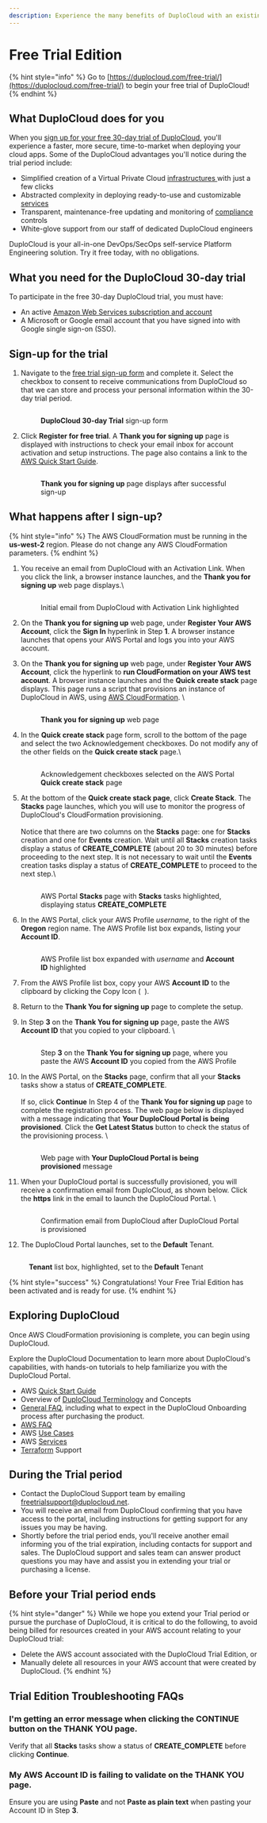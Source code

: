 ```yaml
---
description: Experience the many benefits of DuploCloud with an existing AWS account
---
```


# Free Trial Edition

{% hint style="info" %}
Go to [https://duplocloud.com/free-trial/](https://duplocloud.com/free-trial/) to begin your free trial of DuploCloud!
{% endhint %}

## What DuploCloud does for you

When you [sign up for your free 30-day trial of DuploCloud](https://duplocloud.com/free-trial/), you'll experience a faster, more secure, time-to-market when deploying your cloud apps. Some of the DuploCloud advantages you'll notice during the trial period include:

* Simplified creation of a Virtual Private Cloud [infrastructures ](aws/use-cases/disaster-recovery.md)with just a few clicks
* Abstracted complexity in deploying ready-to-use and customizable [services](aws/aws-services/)
* Transparent, maintenance-free updating and monitoring of [compliance](aws/broader-scenarios/security-and-compliance.md) controls&#x20;
* White-glove support from our staff of dedicated DuploCloud engineers

DuploCloud is your all-in-one DevOps/SecOps self-service Platform Engineering solution. Try it free today, with no obligations.

## What you need for the DuploCloud 30-day trial

To participate in the free 30-day DuploCloud trial, you must have:

* An active [Amazon Web Services subscription and account](https://aws.amazon.com/free/?trk=78b916d7-7c94-4cab-98d9-0ce5e648dd5f\&sc\_channel=ps\&ef\_id=CjwKCAjwpuajBhBpEiwA\_ZtfhU8KT036RgM6RbsbKcPmNuRz49DKHeb0LfMuQ5n--Iuhf064JpgG-hoCQtEQAvD\_BwE:G:s\&s\_kwcid=AL!4422!3!432339156162!e!!g!!aws%20sign%20up!9572385111!102212379327\&all-free-tier.sort-by=item.additionalFields.SortRank\&all-free-tier.sort-order=asc\&awsf.Free%20Tier%20Types=\*all\&awsf.Free%20Tier%20Categories=\*all)
* A Microsoft or Google email account that you have signed into with Google single sign-on (SSO).

## Sign-up for the trial

1.  Navigate to the [free trial sign-up form](https://duplocloud.com/free-trial/) and complete it. Select the checkbox to consent to receive communications from DuploCloud so that we can store and process your personal information within the 30-day trial period.

    <figure><img src=".gitbook/assets/FTX0.png" alt=""><figcaption><p><strong>DuploCloud 30-day Trial</strong> sign-up form</p></figcaption></figure>
2.  Click **Register for free trial**. A **Thank you for signing up** page is displayed with instructions to check your email inbox for account activation and setup instructions. The page also contains a link to the [AWS Quick Start Guide](aws/quick-start/).

    <figure><img src=".gitbook/assets/FTX1.png" alt=""><figcaption><p><strong>Thank you for signing up</strong> page displays after successful sign-up</p></figcaption></figure>



## What happens after I sign-up?

{% hint style="info" %}
The AWS CloudFormation must be running in the **us-west-2** region. Please do not change any AWS CloudFormation parameters.
{% endhint %}

1.  You receive an email from DuploCloud with an Activation Link. When you click the link, a browser instance launches, and the **Thank you for signing up** web page displays.\


    <figure><img src=".gitbook/assets/FTX2.png" alt=""><figcaption><p>Initial email from DuploCloud with Activation Link highlighted<br></p></figcaption></figure>
2. On the **Thank you for signing up** web page, under **Register Your AWS Account**, click the **Sign In** hyperlink in Step **1**. A browser instance launches that opens your AWS Portal and logs you into your AWS account.&#x20;
3.  On the **Thank you for signing up** web page, under **Register Your AWS Account**, click the hyperlink to **run CloudFormation on your AWS test account**. A browser instance launches and the **Quick create stack** page displays. This page runs a script that provisions an instance of DuploCloud in AWS, using [AWS CloudFormation](https://aws.amazon.com/cloudformation/). \


    <figure><img src=".gitbook/assets/FTX3.png" alt=""><figcaption><p><strong>Thank you</strong> <strong>for signing up</strong> web page </p></figcaption></figure>


4.  In the **Quick create stack** page form, scroll to the bottom of the page and select the two Acknowledgement checkboxes. Do not modify any of the other fields on the **Quick create stack** page.\


    <figure><img src=".gitbook/assets/FTX4.png" alt=""><figcaption><p>Acknowledgement checkboxes selected on the AWS Portal <strong>Quick create stack</strong> page</p></figcaption></figure>


5.  At the bottom of the **Quick create stack page**, click **Create Stack**. The **Stacks** page launches, which you will use to monitor the progress of DuploCloud's CloudFormation provisioning.\
    &#x20;\
    Notice that there are two columns on the **Stacks** page: one for **Stacks** creation and one for **Events** creation. Wait until all **Stacks** creation tasks display a status of **CREATE\_COMPLETE** (about 20 to 30 minutes) before proceeding to the next step. It is not necessary to wait until the **Events** creation tasks display a status of **CREATE\_COMPLETE** to proceed to the next step.\


    <figure><img src=".gitbook/assets/FTX5.png" alt=""><figcaption><p>AWS Portal <strong>Stacks</strong> page with <strong>Stacks</strong> tasks highlighted, displaying status <strong>CREATE_COMPLETE</strong></p></figcaption></figure>


6.  In the AWS Portal, click your AWS Profile _username_, to the right of the **Oregon** region name. The AWS Profile list box expands, listing your **Account ID**.

    <figure><img src=".gitbook/assets/FT4 (1).png" alt=""><figcaption><p>AWS Profile list box expanded with <em>username</em> and <strong>Account ID</strong> highlighted</p></figcaption></figure>
7. From the AWS Profile list box, copy your AWS **Account ID** to the clipboard by clicking the Copy Icon ( <img src=".gitbook/assets/copy_icon (1).png" alt="" data-size="line"> ).
8. Return to the **Thank You for signing up** page to complete the setup.
9.  In Step **3** on the **Thank You for signing up** page, paste the AWS **Account ID** that you copied to your clipboard. \


    <figure><img src=".gitbook/assets/FTX6.png" alt=""><figcaption><p>Step <strong>3</strong> on the <strong>Thank You for signing up</strong> page, where you paste the AWS <strong>Account ID</strong> you copied from the AWS Profile</p></figcaption></figure>


10. In the AWS Portal, on the **Stacks** page, confirm that all your **Stacks** tasks show a status of **CREATE\_COMPLETE**. \
    \
    If so, click **Continue** In Step 4 of the **Thank You for signing up** page to complete the registration process. The web page below is displayed with a message indicating that **Your DuploCloud Portal is being provisioned**. Click the **Get Latest Status** button to check the status of the provisioning process. \


    <figure><img src=".gitbook/assets/FTX7.png" alt=""><figcaption><p>Web page with <strong>Your DuploCloud Portal is being provisioned</strong> message</p></figcaption></figure>


11. When your DuploCloud portal is successfully provisioned, you will receive a confirmation email from DuploCloud, as shown below. Click the **https** link in the email to launch the DuploCloud Portal. \


    <figure><img src=".gitbook/assets/FTX8.png" alt=""><figcaption><p>Confirmation email from DuploCloud after DuploCloud Portal is provisioned</p></figcaption></figure>


12. The DuploCloud Portal launches, set to the **Default** Tenant. &#x20;

<figure><img src=".gitbook/assets/FTX9 (1).png" alt=""><figcaption><p><strong>Tenant</strong> list box, highlighted, set to the <strong>Default</strong> Tenant</p></figcaption></figure>

{% hint style="success" %}
Congratulations! Your Free Trial Edition has been activated and is ready for use.
{% endhint %}

## Exploring DuploCloud

Once AWS CloudFormation provisioning is complete, you can begin using DuploCloud.

Explore the DuploCloud Documentation to learn more about DuploCloud's capabilities, with hands-on tutorials to help familiarize you with the DuploCloud Portal.

* AWS [Quick Start Guide](aws/quick-start/)
* Overview of [DuploCloud Terminology](aws/container-deployments/concepts.md) and Concepts
* [General FAQ](faq.md), including what to expect in the DuploCloud Onboarding process after purchasing the product.
* [AWS FAQ](aws/aws-faq.md)
* AWS [Use Cases](aws/use-cases/)
* AWS [Services](aws/aws-services/)
* [Terraform](aws/terraform-support/) Support

## During the Trial period

* Contact the DuploCloud Support team by emailing [freetrialsupport@duplocloud.net](mailto:freetrialsupport@duplocloud.net).
* You will receive an email from DuploCloud confirming that you have access to the portal, including instructions for getting support for any issues you may be having.
* Shortly before the trial period ends, you'll receive another email informing you of the trial expiration, including contacts for support and sales. The DuploCloud support and sales team can answer product questions you may have and assist you in extending your trial or purchasing a license.&#x20;

## Before your Trial period ends

{% hint style="danger" %}
While we hope you extend your Trial period or pursue the purchase of DuploCloud, it is critical to do the following, to avoid being billed for resources created in your AWS account relating to your DuploCloud trial:

* Delete the AWS account associated with the DuploCloud Trial Edition, or
* Manually delete all resources in your AWS account that were created by DuploCloud.
{% endhint %}

## Trial Edition Troubleshooting FAQs

### I'm getting an error message when clicking the CONTINUE button on the THANK YOU page.

Verify that all **Stacks** tasks show a status of **CREATE\_COMPLETE** before clicking **Continue**.

### My AWS Account ID is failing to validate on the THANK YOU page.

Ensure you are using **Paste** and not **Paste as plain text** when pasting your Account ID in Step **3**.
